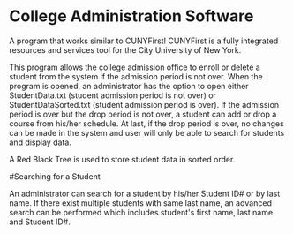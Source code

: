# College Administration Software

A program that works similar to CUNYFirst! CUNYFirst is a fully integrated resources and services tool for the City University 
of New York.

This program allows the college admission office to enroll or delete a student from the system if the admission period is not 
over. When the program is opened, an administrator has the option to open either StudentData.txt (student admission period is
not over) or StudentDataSorted.txt (student admission period is over). If the admission period is over but the drop period is
not over, a student can add or drop a course from his/her schedule. At last, if the drop period is over, no changes can be
made in the system and user will only be able to search for students and display data.

A Red Black Tree is used to store student data in sorted order.

#Searching for a Student

An administrator can search for a student by his/her Student ID# or by last name. If there exist multiple students with same 
last name, an advanced search can be performed which includes student's first name, last name and Student ID#. 
